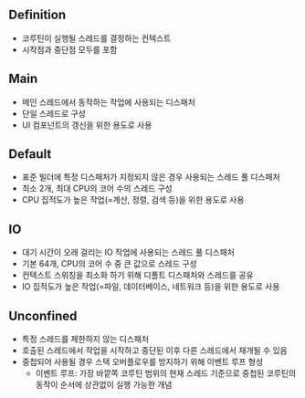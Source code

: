 ## Definition
- 코루틴이 실행될 스레드를 결정하는 컨텍스트
- 시작점과 중단점 모두를 포함

## Main
- 메인 스레드에서 동작하는 작업에 사용되는 디스패처
- 단일 스레드로 구성
- UI 컴포넌트의 갱신을 위한 용도로 사용

## Default
- 표준 빌더에 특정 디스패처가 지정되지 않은 경우 사용되는 스레드 풀 디스패처
- 최소 2개, 최대 CPU의 코어 수의 스레드 구성
- CPU 집적도가 높은 작업(=계산, 정렬, 검색 등)을 위한 용도로 사용

## IO
- 대기 시간이 오래 걸리는 IO 작업에 사용되는 스레드 풀 디스패처
- 기본 64개, CPU의 코어 수 중 큰 값으로 스레드 구성
- 컨텍스트 스위칭을 최소화 하기 위해 디폴트 디스패처와 스레드를 공유
- IO 집적도가 높은 작업(=파일, 데이터베이스, 네트워크 등)을 위한 용도로 사용

## Unconfined
- 특정 스레드를 제한하지 않는 디스패처
- 호출된 스레드에서 작업을 시작하고 중단된 이후 다른 스레드에서 재개될 수 있음
- 중첩되어 사용될 경우 스택 오버플로우를 방지하기 위해 이벤트 루프 형성
  - 이벤트 루프: 가장 바깥쪽 코루틴 범위의 현재 스레드 기준으로 중첩된 코루틴의 동작이 순서에 상관없이 실행 가능한 개념
